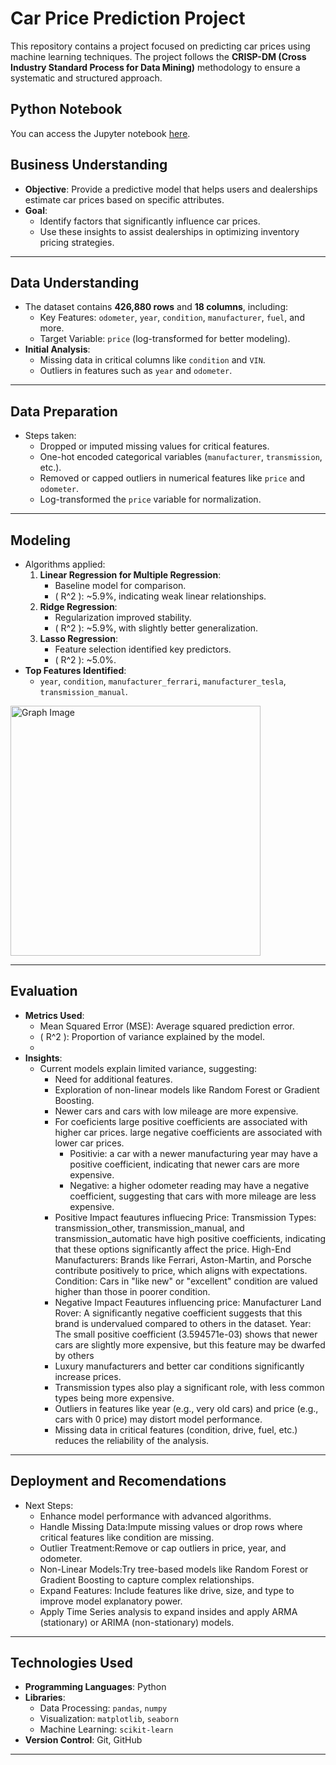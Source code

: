 # Car Price Prediction Project

This repository contains a project focused on predicting car prices using machine learning techniques. The project follows the **CRISP-DM (Cross Industry Standard Process for Data Mining)** methodology to ensure a systematic and structured approach.

## Python Notebook
You can access the Jupyter notebook [here](https://github.com/AICarope/Car-Price-Prediction/blob/main/1.EDA%26ML.ipynb).

## Business Understanding
- **Objective**: Provide a predictive model that helps users and dealerships estimate car prices based on specific attributes.
- **Goal**:
  - Identify factors that significantly influence car prices.
  - Use these insights to assist dealerships in optimizing inventory pricing strategies.
  
---

## Data Understanding
- The dataset contains **426,880 rows** and **18 columns**, including:
  - Key Features: `odometer`, `year`, `condition`, `manufacturer`, `fuel`, and more.
  - Target Variable: `price` (log-transformed for better modeling).
- **Initial Analysis**:
  - Missing data in critical columns like `condition` and `VIN`.
  - Outliers in features such as `year` and `odometer`.

---

## Data Preparation
- Steps taken:
  - Dropped or imputed missing values for critical features.
  - One-hot encoded categorical variables (`manufacturer`, `transmission`, etc.).
  - Removed or capped outliers in numerical features like `price` and `odometer`.
  - Log-transformed the `price` variable for normalization.

---

## Modeling
- Algorithms applied:
  1. **Linear Regression for Multiple Regression**:
     - Baseline model for comparison.
     - \( R^2 \): ~5.9%, indicating weak linear relationships.
  2. **Ridge Regression**:
     - Regularization improved stability.
     - \( R^2 \): ~5.9%, with slightly better generalization.
  3. **Lasso Regression**:
     - Feature selection identified key predictors.
     - \( R^2 \): ~5.0%.
- **Top Features Identified**:
  - `year`, `condition`, `manufacturer_ferrari`, `manufacturer_tesla`, `transmission_manual`.
  
<img src="https://github.com/user-attachments/assets/7da849fe-978a-4a6d-9de7-fed746ba60d3" alt="Graph Image" width="400">

---

## Evaluation
- **Metrics Used**:
  - Mean Squared Error (MSE): Average squared prediction error.
  - \( R^2 \): Proportion of variance explained by the model.
  - 
- **Insights**:
  - Current models explain limited variance, suggesting:
    - Need for additional features.
    - Exploration of non-linear models like Random Forest or Gradient Boosting.
    - Newer cars and cars with low mileage are more expensive.
    - For coeficients large positive coefficients are associated with higher car prices. large negative coefficients are associated with lower car prices.
      - Positivie: a car with a newer manufacturing year may have a positive coefficient, indicating that newer cars are more expensive.
      - Negative: a higher odometer reading may have a negative coefficient, suggesting that cars with more mileage are less expensive.
    - Positive Impact feautures influecing Price:
        Transmission Types: transmission_other, transmission_manual, and transmission_automatic have high positive coefficients, indicating that these options significantly affect the price.
        High-End Manufacturers: Brands like Ferrari, Aston-Martin, and Porsche contribute positively to price, which aligns with expectations.
        Condition: Cars in "like new" or "excellent" condition are valued higher than those in poorer condition.
    - Negative Impact Feautures influencing price:
        Manufacturer Land Rover: A significantly negative coefficient suggests that this brand is undervalued compared to others in the dataset.
        Year: The small positive coefficient (3.594571e-03) shows that newer cars are slightly more expensive, but this feature may be dwarfed by others
    - Luxury manufacturers and better car conditions significantly increase prices.
    - Transmission types also play a significant role, with less common types being more expensive.
    - Outliers in features like year (e.g., very old cars) and price (e.g., cars with 0 price) may distort model performance.
    - Missing data in critical features (condition, drive, fuel, etc.) reduces the reliability of the analysis.

---

## Deployment and Recomendations
- Next Steps:
  - Enhance model performance with advanced algorithms.
  - Handle Missing Data:Impute missing values or drop rows where critical features like condition are missing.
  - Outlier Treatment:Remove or cap outliers in price, year, and odometer.
  - Non-Linear Models:Try tree-based models like Random Forest or Gradient Boosting to capture complex relationships.
  - Expand Features: Include features like drive, size, and type to improve model explanatory power.
  - Apply Time Series analysis to expand insides and apply ARMA (stationary) or ARIMA (non-stationary) models.

---

## Technologies Used
- **Programming Languages**: Python
- **Libraries**:
  - Data Processing: `pandas`, `numpy`
  - Visualization: `matplotlib`, `seaborn`
  - Machine Learning: `scikit-learn`
- **Version Control**: Git, GitHub

---
